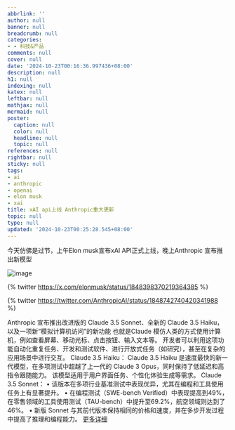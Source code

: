 ```yaml
---
abbrlink: ''
author: null
banner: null
breadcrumb: null
categories:
- - 科技&产品
comments: null
cover: null
date: '2024-10-23T00:16:36.997436+08:00'
description: null
h1: null
indexing: null
katex: null
leftbar: null
mathjax: null
mermaid: null
poster:
  caption: null
  color: null
  headline: null
  topic: null
references: null
rightbar: null
sticky: null
tags:
- ai
- anthropic
- openai
- elon musk
- xai
title: xAI api上线 Anthropic重大更新
topic: null
type: null
updated: '2024-10-23T00:25:28.545+08:00'
---
```

今天仿佛是过节，上午Elon musk宣布xAI API正式上线，晚上Anthropic 宣布推出新模型

![image](https://cdn.jsdelivr.net/gh/shangy1yi/picx-images-hosting@master/image.6t7474n424.webp)

{% twitter https://x.com/elonmusk/status/1848398370219364385 %}

{% twitter https://twitter.com/AnthropicAI/status/1848742740420341988 %}

Anthropic 宣布推出改进版的 Claude 3.5 Sonnet、全新的 Claude 3.5 Haiku， 以及一项新“模拟计算机访问”的新功能
也就是Claude 模仿人类的方式使用计算机，例如查看屏幕、移动光标、点击按钮、输入文本等。
开发者可以利用这项功能自动化重复任务、开发和测试软件、进行开放式任务（如研究），甚至在复杂的应用场景中进行交互。
Claude 3.5 Haiku：
Claude 3.5 Haiku 是速度最快的新一代模型，在多项测试中超越了上一代的 Claude 3 Opus，同时保持了低延迟和高指令跟随能力。 该模型适用于用户界面任务、个性化体验生成等需求。
Claude 3.5 Sonnet：
• 该版本在多项行业基准测试中表现优异，尤其在编程和工具使用任务上有显著提升。
• 在编程测试（SWE-bench Verified）中表现提高到49%，在零售领域的工具使用测试（TAU-bench）中提升至69.2%，航空领域则达到了46%。
• 新版 Sonnet 与其前代版本保持相同的价格和速度，并在多步开发过程中提高了推理和编程能力。
[更多详细](https://www.anthropic.com/news/3-5-models-and-computer-use)

